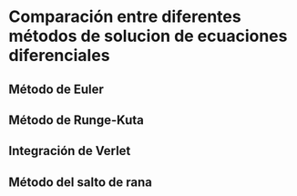 # Comparación entre diferentes métodos de solucion de ecuaciones diferenciales

## Método de Euler

## Método de Runge-Kuta

## Integración de Verlet

## Método del salto de rana
